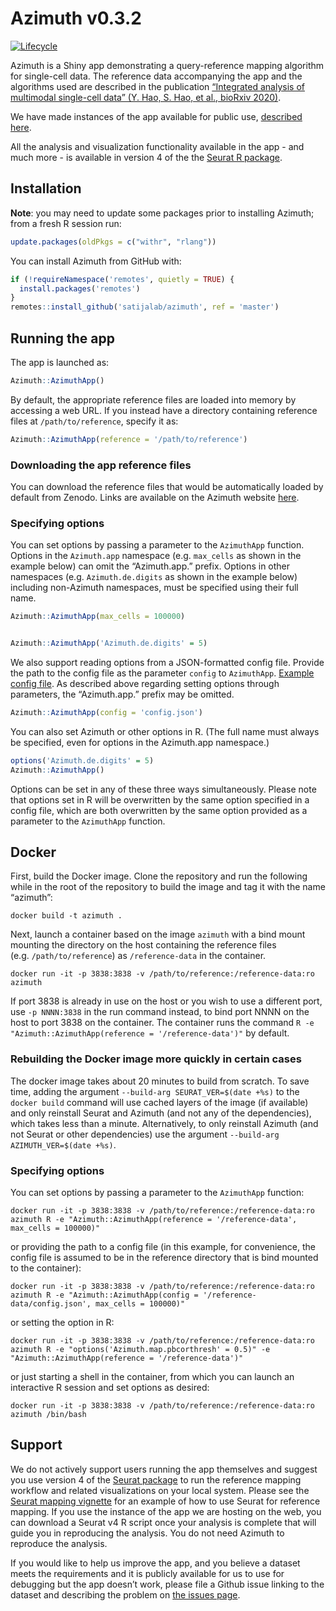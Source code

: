 
<!-- README.md is generated from README.Rmd. Please edit that file -->

# Azimuth v0.3.2

<!-- badges: start -->

[![Lifecycle](https://img.shields.io/badge/lifecycle-maturing-blue.svg)](https://github.com/satijalab/azimuth)
<!-- badges: end -->

Azimuth is a Shiny app demonstrating a query-reference mapping algorithm
for single-cell data. The reference data accompanying the app and the
algorithms used are described in the publication [“Integrated analysis
of multimodal single-cell data” (Y. Hao, S. Hao, et al., bioRxiv
2020)](https://satijalab.org/v4preprint).

We have made instances of the app available for public use, [described
here](https://azimuth.hubmapconsortium.org).

All the analysis and visualization functionality available in the app -
and much more - is available in version 4 of the the [Seurat R
package](https://satijalab.org/seurat).

## Installation

**Note**: you may need to update some packages prior to installing
Azimuth; from a fresh R session run:

``` r
update.packages(oldPkgs = c("withr", "rlang"))
```

You can install Azimuth from GitHub with:

``` r
if (!requireNamespace('remotes', quietly = TRUE) {
  install.packages('remotes')
}
remotes::install_github('satijalab/azimuth', ref = 'master')
```

## Running the app

The app is launched as:

``` r
Azimuth::AzimuthApp()
```

By default, the appropriate reference files are loaded into memory by
accessing a web URL. If you instead have a directory containing
reference files at `/path/to/reference`, specify it as:

``` r
Azimuth::AzimuthApp(reference = '/path/to/reference')
```

### Downloading the app reference files

You can download the reference files that would be automatically loaded
by default from Zenodo. Links are available on the Azimuth website
[here](https://azimuth.hubmapconsortium.org/references/).

### Specifying options

You can set options by passing a parameter to the `AzimuthApp` function.
Options in the `Azimuth.app` namespace (e.g. `max_cells` as shown in the
example below) can omit the “Azimuth.app.” prefix. Options in other
namespaces (e.g. `Azimuth.de.digits` as shown in the example below)
including non-Azimuth namespaces, must be specified using their full
name.

``` r
Azimuth::AzimuthApp(max_cells = 100000)


Azimuth::AzimuthApp('Azimuth.de.digits' = 5)
```

We also support reading options from a JSON-formatted config file.
Provide the path to the config file as the parameter `config` to
`AzimuthApp`. [Example config file](inst/resources/config.json). As
described above regarding setting options through parameters, the
“Azimuth.app.” prefix may be omitted.

``` r
Azimuth::AzimuthApp(config = 'config.json')
```

You can also set Azimuth or other options in R. (The full name must
always be specified, even for options in the Azimuth.app namespace.)

``` r
options('Azimuth.de.digits' = 5)
Azimuth::AzimuthApp()
```

Options can be set in any of these three ways simultaneously. Please
note that options set in R will be overwritten by the same option
specified in a config file, which are both overwritten by the same
option provided as a parameter to the `AzimuthApp` function.

## Docker

First, build the Docker image. Clone the repository and run the
following while in the root of the repository to build the image and tag
it with the name “azimuth”:

    docker build -t azimuth .

Next, launch a container based on the image `azimuth` with a bind mount
mounting the directory on the host containing the reference files
(e.g. `/path/to/reference`) as `/reference-data` in the container.

    docker run -it -p 3838:3838 -v /path/to/reference:/reference-data:ro azimuth

If port 3838 is already in use on the host or you wish to use a
different port, use `-p NNNN:3838` in the run command instead, to bind
port NNNN on the host to port 3838 on the container. The container runs
the command `R -e "Azimuth::AzimuthApp(reference = '/reference-data')"`
by default.

### Rebuilding the Docker image more quickly in certain cases

The docker image takes about 20 minutes to build from scratch. To save
time, adding the argument `--build-arg SEURAT_VER=$(date +%s)` to the
`docker build` command will use cached layers of the image (if
available) and only reinstall Seurat and Azimuth (and not any of the
dependencies), which takes less than a minute. Alternatively, to only
reinstall Azimuth (and not Seurat or other dependencies) use the
argument `--build-arg AZIMUTH_VER=$(date +%s)`.

### Specifying options

You can set options by passing a parameter to the `AzimuthApp` function:

    docker run -it -p 3838:3838 -v /path/to/reference:/reference-data:ro azimuth R -e "Azimuth::AzimuthApp(reference = '/reference-data', max_cells = 100000)"

or providing the path to a config file (in this example, for
convenience, the config file is assumed to be in the reference directory
that is bind mounted to the container):

    docker run -it -p 3838:3838 -v /path/to/reference:/reference-data:ro azimuth R -e "Azimuth::AzimuthApp(config = '/reference-data/config.json', max_cells = 100000)"

or setting the option in R:

    docker run -it -p 3838:3838 -v /path/to/reference:/reference-data:ro azimuth R -e "options('Azimuth.map.pbcorthresh' = 0.5)" -e "Azimuth::AzimuthApp(reference = '/reference-data')"

or just starting a shell in the container, from which you can launch an
interactive R session and set options as desired:

    docker run -it -p 3838:3838 -v /path/to/reference:/reference-data:ro azimuth /bin/bash

## Support

We do not actively support users running the app themselves and suggest
you use version 4 of the [Seurat package](https://satijalab.org/seurat)
to run the reference mapping workflow and related visualizations on your
local system. Please see the [Seurat mapping
vignette](https://satijalab.org/seurat/articles/multimodal_reference_mapping.html)
for an example of how to use Seurat for reference mapping. If you use
the instance of the app we are hosting on the web, you can download a
Seurat v4 R script once your analysis is complete that will guide you in
reproducing the analysis. You do not need Azimuth to reproduce the
analysis.

If you would like to help us improve the app, and you believe a dataset
meets the requirements and it is publicly available for us to use for
debugging but the app doesn’t work, please file a Github issue linking
to the dataset and describing the problem on [the issues
page](https://github.com/satijalab/azimuth/issues).
